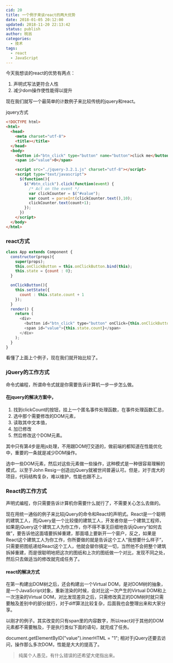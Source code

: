 ```yaml
---
cid: 20
title: 一个例子来谈react的两大优势
date: 2018-01-05 20:12:00
updated: 2018-11-20 22:13:42
status: publish
author: 桃翁
categories: 
  - 技术
tags: 
  - react
  - JavaScript
---
```



今天我想谈的react的优势有两点：
1. 声明式写法更符合人性
2. 减少dom操作使性能得以提升

现在我们就写一个最简单的计数例子来比较传统的jquery和react。


<!--more-->


jquery方式
```html
<!DOCTYPE html>
<html>
  <head>
    <meta charset="utf-8">
    <title></title>
  </head>
  <body>
    <button id="btn_click" type="button" name="button">click me</button>
    <span id="value">0</span>

    <script src="./jquery-3.2.1.js" charset="utf-8"></script>
    <script type="text/javascript">
      $(function(){
        $("#btn_click").click(function(event) {
          /* Act on the event */
          var clickCounter = $("#value");
          var count = parseInt(clickCounter.text(),10);
          clickCounter.text(count+1);
        });
      })
    </script>
  </body>
</html>
```
### react方式
```javascript
class App extends Component {
  constructor(props){
    super(props);
    this.onClickButton = this.onClickButton.bind(this);
    this.state = {count : 0};
  }

  onClickButton(){
    this.setState({
      count : this.state.count + 1
    });
  }
  render() {
    return (
      <div>
        <button id="btn_click" type="button" onClick={this.onClickButton}>click me</button>
        <span id="value">{this.state.count}</span>
      </div>
    );
  }
}

```
看懂了上面上个例子，现在我们就开始比较了。

### jQuery的工作方式

命令式编程，所谓命令式就是你需要告诉计算机一步一步怎么做。

#### 在jquery的解决方案中，
1. 找到clickCount的按钮，挂上一个匿名事件处理函数，在事件处理函数汇总，
2. 选中那个需要修改的DOM元素，
3. 读取其中文本值，
4. 加已修改
5. 然后修改这个DOM元素。

其中只有第4步是用js处理，不用跟DOM打交道的，做前端的都知道在性能优化中，重要的一条就是减少DOM操作。

选中一些DOM元素，然后对这些元素做一些操作，这种模式是一种很容易理解的模式。以至于John Resig一创造出jQuery就被世间普遍认可。但是，对于庞大的项目，代码结构复杂，难以维护，性能也跟不上。

### React的工作方式

声明式编程，你只需要告诉计算机你需要什么就行了，不需要关心怎么去做的。

现在用统一通俗的例子来比较jQuery的命令和React的声明式。React是一个聪明的建筑工人，而jQuery是一个比较傻的建筑工人，开发者你是一个建筑工程师，如果是jQuery这个建筑工人为你工作，你不得不事无巨细地告诉jQuery“如何去做”，要告诉他这面墙要拆掉重建，那面墙上要新开一个窗户，反之，如果是React这个建筑工人为你工作，你所要做的就是告诉这个工人“我想要什么样子”，只需要把图纸递给React这个工人，他就会替你搞定一切，当然他不会把整个建筑拆掉重建，而是很聪明地把这次的图纸和上次的图纸做一个对比，发现不同之处，然后只去做适当的修改就完成任务了。

#### react的解决方式
在第一构建出DOM树之后，还会构建出一个Virtual DOM，是对DOM树的抽象，是一个JavaScript对象，重新渲染的时候，会对比这一次产生的Virtual DOM和上一次渲染的Virtual DOM，对比发现差异之后，只需修改真正的DOM树时就只需要触及差别中的部分就行，对于diff算法比较复杂，后面我也会整理出来和大家分享。

以刚才的例子。其实改变的只有span里的内容数字，所以react对于其他的DOM元素都不需要触及，于是执行类似下面的语句，就完成了任务。

document.getElementByID("value").innerHTML = "1";
相对于jQuery还要去访问，操作那么多次DOM，性能是大大的提高了。

> 纯属个人愚见，有什么错误的还希望大佬指出来。